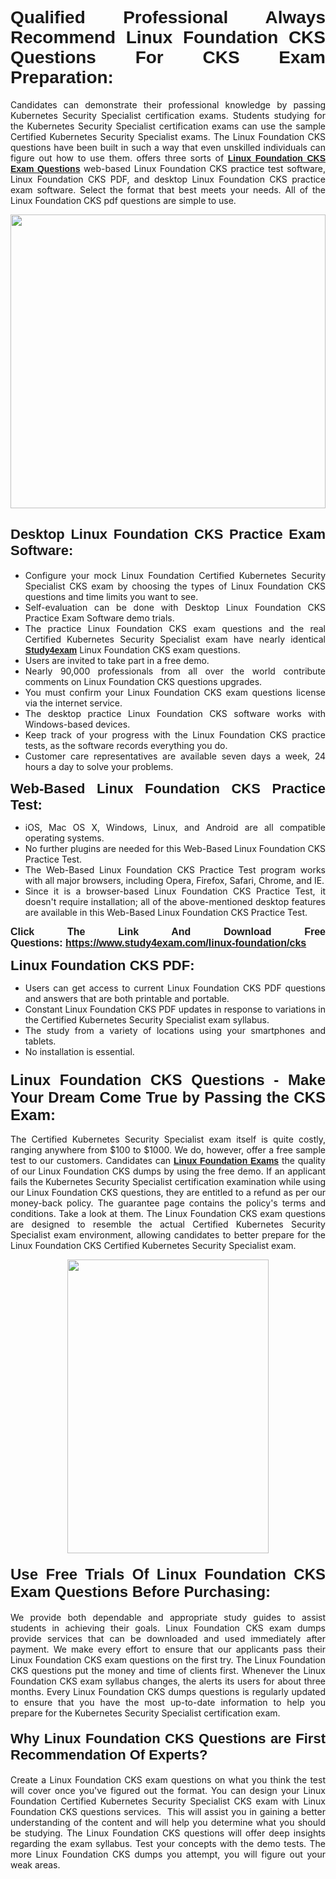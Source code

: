 <h1 style="text-align: justify;"><span style="font-family:Verdana,Geneva,sans-serif;"><strong>Qualified Professional Always Recommend Linux Foundation CKS Questions For CKS Exam Preparation:</strong></span></h1>

<p style="text-align: justify;">Candidates can demonstrate their professional knowledge by passing Kubernetes Security Specialist certification exams. Students studying for the Kubernetes Security Specialist certification exams can use the sample Certified Kubernetes Security Specialist exams. The Linux Foundation CKS questions have been built in such a way that even unskilled individuals can figure out how to use them. offers three sorts of <a href="https://www.study4exam.com/linux-foundation/cks"><span style="font-family:Verdana,Geneva,sans-serif;"><strong>Linux Foundation CKS Exam Questions</strong></span></a> web-based Linux Foundation CKS practice test software, Linux Foundation CKS PDF, and desktop Linux Foundation CKS practice exam software. Select the format that best meets your needs. All of the Linux Foundation CKS pdf questions are simple to use.</p>

<p style="text-align: justify;"><a href="https://www.study4exam.com/linux-foundation/cks"><img alt="" src="https://lh3.googleusercontent.com/pw/AM-JKLWyZpIQ0aIkfIyIbfUPGjZUh9qzz_kEk5RQLLa1Ffk6zlfHeVNyBGzR2ChVBfJFdRCu2HSxQoY7qwgGNqYCcDhg4BDPSQC4_r1Lvt5LrVxcXJb-7gUYJ0C1j1XwacQik8iOf4NNB6rzl0eJTUoRr7yL=w1155-h649-no?authuser=0" style="width: 100%; height: 470px;" /></a></p>

<h2 style="text-align: justify;"><span style="font-family:Verdana,Geneva,sans-serif;"><strong><span style="font-size:22px;">Desktop Linux Foundation CKS Practice Exam Software:</span></strong></span></h2>

<ul>
	<li style="text-align: justify;">Configure your mock Linux Foundation Certified Kubernetes Security Specialist CKS exam by choosing the types of Linux Foundation CKS questions and time limits you want to see.</li>
	<li style="text-align: justify;">Self-evaluation can be done with Desktop Linux Foundation CKS Practice Exam Software demo trials.</li>
	<li style="text-align: justify;">The practice Linux Foundation CKS exam questions and the real Certified Kubernetes Security Specialist exam have nearly identical <a href="https://www.study4exam.com/"><span style="font-family:Verdana,Geneva,sans-serif;"><strong>Study4exam</strong></span></a> Linux Foundation CKS exam questions.</li>
	<li style="text-align: justify;">Users are invited to take part in a free demo.</li>
	<li style="text-align: justify;">Nearly 90,000 professionals from all over the world contribute comments on Linux Foundation CKS questions upgrades.</li>
	<li style="text-align: justify;">You must confirm your Linux Foundation CKS exam questions license via the internet service.</li>
	<li style="text-align: justify;">The desktop practice Linux Foundation CKS software works with Windows-based devices.</li>
	<li style="text-align: justify;">Keep track of your progress with the Linux Foundation CKS practice tests, as the software records everything you do.</li>
	<li style="text-align: justify;">Customer care representatives are available seven days a week, 24 hours a day to solve your problems.</li>
</ul>

<p style="text-align: justify;"><strong><span style="font-size:22px;"><span style="font-family:Verdana,Geneva,sans-serif;">Web-Based Linux Foundation CKS Practice Test:</span></span></strong></p>

<ul>
	<li style="text-align: justify;">iOS, Mac OS X, Windows, Linux, and Android are all compatible operating systems.</li>
	<li style="text-align: justify;">No further plugins are needed for this Web-Based Linux Foundation CKS Practice Test.</li>
	<li style="text-align: justify;">The Web-Based Linux Foundation CKS Practice Test program works with all major browsers, including Opera, Firefox, Safari, Chrome, and IE.</li>
	<li style="text-align: justify;">Since it is a browser-based Linux Foundation CKS Practice Test, it doesn't require installation; all of the above-mentioned desktop features are available in this Web-Based Linux Foundation CKS Practice Test.</li>
</ul>

<p style="text-align: justify;"><span style="font-size:16px;"><span style="font-family:Tahoma,Geneva,sans-serif;"><strong>Click The Link And Download Free Questions:</strong> <strong><a href="https://www.study4exam.com/linux-foundation/cks">https://www.study4exam.com/linux-foundation/cks</a></strong></span></span></p>

<p style="text-align: justify;"><strong><span style="font-size:22px;"><span style="font-family:Verdana,Geneva,sans-serif;">Linux Foundation CKS PDF:</span></span></strong></p>

<ul>
	<li style="text-align: justify;">Users can get access to current Linux Foundation CKS PDF questions and answers that are both printable and portable.</li>
	<li style="text-align: justify;">Constant Linux Foundation CKS PDF updates in response to variations in the Certified Kubernetes Security Specialist exam syllabus.</li>
	<li style="text-align: justify;">The study from a variety of locations using your smartphones and tablets.</li>
	<li style="text-align: justify;">No installation is essential.</li>
</ul>

<h3 style="text-align: justify;"><span style="font-family:Verdana,Geneva,sans-serif;"><strong><span style="font-size:24px;">Linux Foundation CKS Questions - Make Your Dream Come True by Passing the CKS Exam:</span></strong></span></h3>

<p style="text-align: justify;">The Certified Kubernetes Security Specialist exam itself is quite costly, ranging anywhere from $100 to $1000. We do, however, offer a free sample test to our customers. Candidates can <a href="https://www.study4exam.com/linux-foundation-exams"><span style="font-family:Verdana,Geneva,sans-serif;"><strong>Linux Foundation Exams</strong></span></a> the quality of our Linux Foundation CKS dumps by using the free demo. If an applicant fails the Kubernetes Security Specialist certification examination while using our Linux Foundation CKS questions, they are entitled to a refund as per our money-back policy. The guarantee page contains the policy's terms and conditions. Take a look at them. The Linux Foundation CKS exam questions are designed to resemble the actual Certified Kubernetes Security Specialist exam environment, allowing candidates to better prepare for the Linux Foundation CKS Certified Kubernetes Security Specialist exam.</p>

<p style="text-align: center;"><a href="https://www.study4exam.com/linux-foundation/cks"><img alt="" src="https://lh3.googleusercontent.com/pw/AM-JKLVm1AFNQYt9HiIQSWFIDJ4-reoM0KdCdeB19EHN9L4Ujh8Y8RsoWphcOgh6e0EKC_wCXdk0e-HV9pMpYeOiLTHeEFzZkvxkcVneQPmtckPgQ6d6_1fl6pQAIG3hKRJVIJQCxUF7j94Vj7Q4_c_jN3oH=w972-h649-no?authuser=0" style="width: 80%; height: 470px;" /></a></p>

<h4 style="text-align: justify;"><span style="font-family:Verdana,Geneva,sans-serif;"><strong><span style="font-size:24px;">Use Free Trials Of Linux Foundation CKS Exam Questions Before Purchasing:</span></strong></span></h4>

<p style="text-align: justify;">We provide both dependable and appropriate study guides to assist students in achieving their goals. Linux Foundation CKS exam dumps provide services that can be downloaded and used immediately after payment. We make every effort to ensure that our applicants pass their Linux Foundation CKS exam questions on the first try. The Linux Foundation CKS questions put the money and time of clients first. Whenever the Linux Foundation CKS exam syllabus changes, the alerts its users for about three months. Every Linux Foundation CKS dumps questions is regularly updated to ensure that you have the most up-to-date information to help you prepare for the Kubernetes Security Specialist certification exam.</p>

<h4 style="text-align: justify;"><strong><span style="font-family:Verdana,Geneva,sans-serif;"><span style="font-size:22px;">Why Linux Foundation CKS Questions are First Recommendation Of Experts?</span></span></strong></h4>

<p style="text-align: justify;">Create a Linux Foundation CKS exam questions on what you think the test will cover once you've figured out the format. You can design your Linux Foundation Certified Kubernetes Security Specialist CKS exam with Linux Foundation CKS questions services.  This will assist you in gaining a better understanding of the content and will help you determine what you should be studying. The Linux Foundation CKS questions will offer deep insights regarding the exam syllabus. Test your concepts with the demo tests. The more Linux Foundation CKS dumps you attempt, you will figure out your weak areas. </p>
